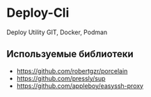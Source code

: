 # Deploy-Cli
Deploy Utility GIT, Docker, Podman

## Используемые библиотеки

  - https://github.com/robertgzr/porcelain
  - https://github.com/pressly/sup
  - https://github.com/appleboy/easyssh-proxy

